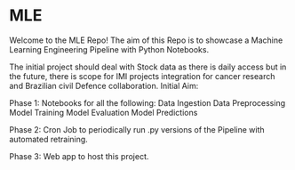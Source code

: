 # MLE
Welcome to the MLE Repo! 
The aim of this Repo is to showcase a Machine Learning Engineering Pipeline with Python Notebooks.

The initial project should deal with Stock data as there is daily access but in the future, there is scope for IMI projects integration for cancer research and Brazilian civil Defence collaboration.
Initial Aim: 

Phase 1:
Notebooks for all the following: 
Data Ingestion
Data Preprocessing
Model Training
Model Evaluation
Model Predictions 

Phase 2:
Cron Job to periodically run .py versions of the Pipeline with automated retraining.

Phase 3: 
Web app to host this project.
